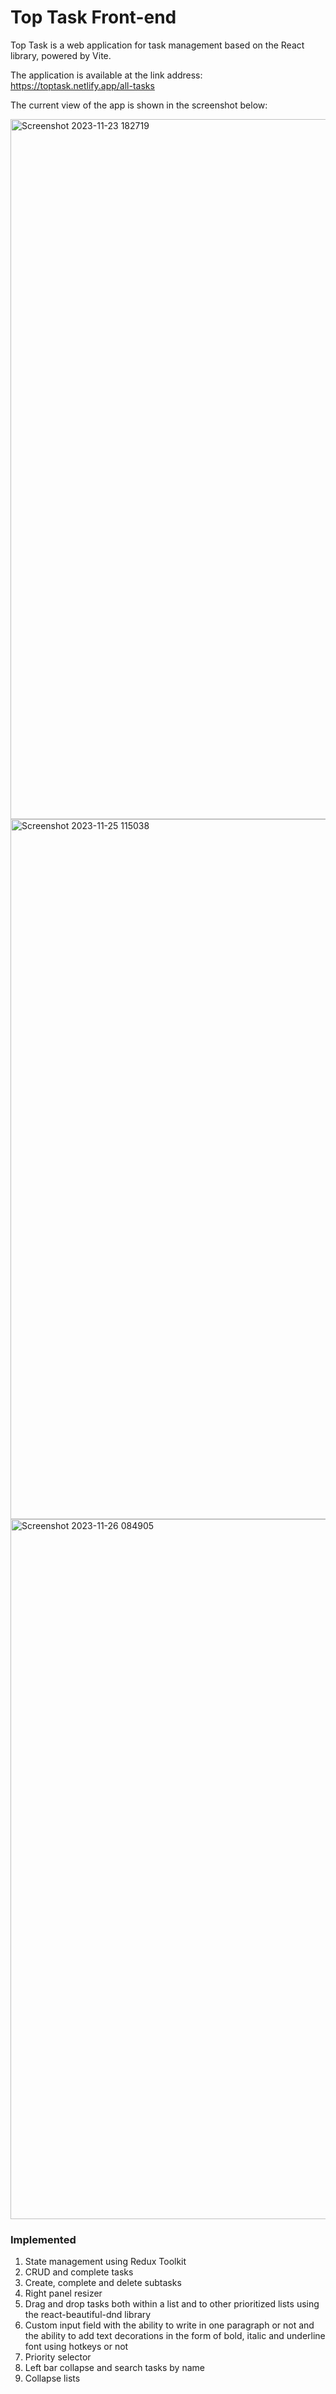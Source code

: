 # Top Task Front-end

Top Task is a web application for task management based on the React library, powered by Vite.

The application is available at the link address: https://toptask.netlify.app/all-tasks

The current view of the app is shown in the screenshot below:

<img width="1120" alt="Screenshot 2023-11-23 182719" src="https://github.com/AlAstapchyk/top-task-frontend/assets/104316850/c5e90010-a1a2-49c6-864f-78cb257eb450">

<img width="1120" alt="Screenshot 2023-11-25 115038" src="https://github.com/AlAstapchyk/top-task-frontend/assets/104316850/aaf16129-e85a-4f66-bd07-3fd156363f6a">

<img width="1120" alt="Screenshot 2023-11-26 084905" src="https://github.com/AlAstapchyk/top-task-frontend/assets/104316850/b8e8e4e0-bf88-4f2f-9f24-be04ecfce5a3">

### Implemented

1. State management using Redux Toolkit
2. CRUD and complete tasks
3. Create, complete and delete subtasks
4. Right panel resizer
5. Drag and drop tasks both within a list and to other prioritized lists using the react-beautiful-dnd library
6. Custom input field with the ability to write in one paragraph or not and the ability to add text decorations in the form of bold, italic and underline font using hotkeys or not
7. Priority selector
8. Left bar collapse and search tasks by name
9. Collapse lists
